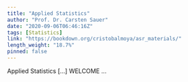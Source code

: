 ```yaml
---
title: "Applied Statistics"
author: "Prof. Dr. Carsten Sauer"
date: "2020-09-06T06:46:16Z"
tags: [Statistics]
link: "https://bookdown.org/cristobalmoya/asr_materials/"
length_weight: "18.7%"
pinned: false
---
```


Applied Statistics [...] WELCOME ...

